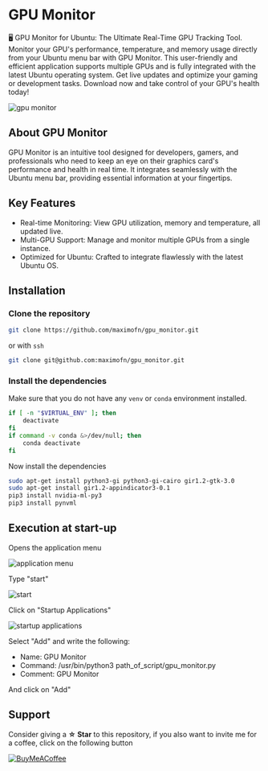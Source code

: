 # GPU Monitor

🖥️ GPU Monitor for Ubuntu: The Ultimate Real-Time GPU Tracking Tool. Monitor your GPU's performance, temperature, and memory usage directly from your Ubuntu menu bar with GPU Monitor. This user-friendly and efficient application supports multiple GPUs and is fully integrated with the latest Ubuntu operating system. Get live updates and optimize your gaming or development tasks. Download now and take control of your GPU's health today!

![gpu monitor](https://maximofn.com/wp-content/uploads/2023/11/gpu_monitor.png)

## About GPU Monitor
GPU Monitor is an intuitive tool designed for developers, gamers, and professionals who need to keep an eye on their graphics card's performance and health in real time. It integrates seamlessly with the Ubuntu menu bar, providing essential information at your fingertips.

## Key Features
 * Real-time Monitoring: View GPU utilization, memory and temperature, all updated live.
 * Multi-GPU Support: Manage and monitor multiple GPUs from a single instance.
 * Optimized for Ubuntu: Crafted to integrate flawlessly with the latest Ubuntu OS.

## Installation

### Clone the repository

```bash
git clone https://github.com/maximofn/gpu_monitor.git
```

or with `ssh`

```bash
git clone git@github.com:maximofn/gpu_monitor.git
```

### Install the dependencies

Make sure that you do not have any `venv` or `conda` environment installed.

```bash
if [ -n "$VIRTUAL_ENV" ]; then
    deactivate
fi
if command -v conda &>/dev/null; then
    conda deactivate
fi
```

Now install the dependencies

```bash
sudo apt-get install python3-gi python3-gi-cairo gir1.2-gtk-3.0
sudo apt-get install gir1.2-appindicator3-0.1
pip3 install nvidia-ml-py3
pip3 install pynvml
```

## Execution at start-up

Opens the application menu

![application menu](https://maximofn.com/wp-content/uploads/2023/11/applications_menu.png)

Type "start"

![start](https://maximofn.com/wp-content/uploads/2023/11/applications_at_startup.png)

Click on "Startup Applications"

![startup applications](https://maximofn.com/wp-content/uploads/2023/11/startup-application.webp)

Select "Add" and write the following:

 * Name: GPU Monitor
 * Command: /usr/bin/python3 path_of_script/gpu_monitor.py
 * Comment: GPU Monitor

And click on "Add"

## Support

Consider giving a **☆ Star** to this repository, if you also want to invite me for a coffee, click on the following button

[![BuyMeACoffee](https://img.shields.io/badge/Buy_Me_A_Coffee-support_my_work-FFDD00?style=for-the-badge&logo=buy-me-a-coffee&logoColor=white&labelColor=101010)](https://www.buymeacoffee.com/maximofn)